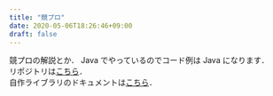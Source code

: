 ```yaml
---
title: "競プロ"
date: 2020-05-06T18:26:46+09:00
draft: false
---
```


競プロの解説とか．
Java でやっているのでコード例は Java になります．<br>
リポジトリは[こちら](https://github.com/t45k/kyopuro)．<br>
自作ライブラリのドキュメントは[こちら](../kyopuro/doc/library/package-summary.html)．

<script src="https://code.jquery.com/jquery-2.1.3.min.js"></script>
<script>
    $(function(){
      $("#cover").load("../kyopuro/index.html #for_outer");
    });
</script>

<div id="cover"></div>

